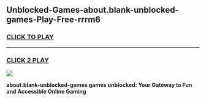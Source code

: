 
## Unblocked-Games-about.blank-unblocked-games-Play-Free-rrrm6
<h3>
<a href="https://premium76.site?title=about.blank-unblocked-games&ref=23A">CLICK TO PLAY</a></h3>
<hr>

<h3>
<a href="https://premium76.site?title=about.blank-unblocked-games&ref=23A">CLICK 2 PLAY</a>
  
</h3>

<a href="https://premium76.site?title=about.blank-unblocked-games&ref=23A"><img src="https://clearcache.store/games.png"></a>


**about.blank-unblocked-games games unblocked: Your Gateway to Fun and Accessible Online Gaming**
